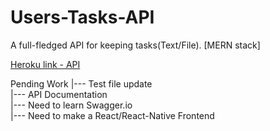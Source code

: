 # Users-Tasks-API
A full-fledged API for keeping tasks(Text/File). [MERN stack]

[Heroku link - API](https://vhald-tasks-manage.herokuapp.com/)


Pending Work
      |--- Test file update  
      |--- API Documentation  
      |--- Need to learn Swagger.io  
      |--- Need to make a React/React-Native Frontend  
